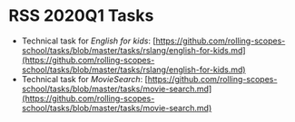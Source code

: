 # RSS 2020Q1 Tasks
* Technical task for *English for kids*: [https://github.com/rolling-scopes-school/tasks/blob/master/tasks/rslang/english-for-kids.md](https://github.com/rolling-scopes-school/tasks/blob/master/tasks/rslang/english-for-kids.md)
* Technical task for *MovieSearch*: [https://github.com/rolling-scopes-school/tasks/blob/master/tasks/movie-search.md](https://github.com/rolling-scopes-school/tasks/blob/master/tasks/movie-search.md)